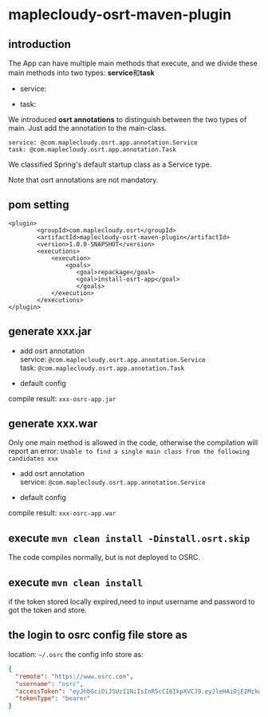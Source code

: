 # maplecloudy-osrt-maven-plugin
## introduction
The App can have multiple main methods that execute, and we divide these main methods into two types: **service**和**task**
* service:

* task:  

We introduced **osrt annotations** to distinguish between the two types of main. Just add the annotation to the main-class.
```
service: @com.maplecloudy.osrt.app.annotation.Service 
task: @com.maplecloudy.osrt.app.annotation.Task
```
We classified Spring's default startup class as a Service type. 

Note that osrt annotations are not mandatory.

## pom setting
  ```
  <plugin>
          <groupId>com.maplecloudy.osrt</groupId>
          <artifactId>maplecloudy-osrt-maven-plugin</artifactId>
          <version>1.0.0-SNAPSHOT</version>
          <executions>
              <execution>
                  <goals>
                     <goal>repackage</goal>
                     <goal>install-osrt-app</goal>
                     </goals>
              </execution>
          </executions>
  </plugin>
  ```


## generate xxx.jar
* add osrt annotation  
service: `@com.maplecloudy.osrt.app.annotation.Service`  
task: `@com.maplecloudy.osrt.app.annotation.Task`

* default config 

compile result: `xxx-osrc-app.jar`

## generate xxx.war
Only one main method is allowed in the code, otherwise the compilation will report an error:
`Unable to find a single main class from the following candidates xxx`

* add osrt annotation  
service: `@com.maplecloudy.osrt.app.annotation.Service`

* default  config
  

compile result: `xxx-osrc-app.war`

## execute `mvn clean install -Dinstall.osrt.skip`
The code compiles normally, but is not deployed to OSRC. 

## execute `mvn clean install`
if the token stored locally expired,need to input username and password to got the token and store.

## the login to osrc config file store as

location: `~/.osrc`
the config info store as:
```json
{
  "remote": "https://www.osrc.com",
  "username": "osrc",
  "accessToken": "eyJhbGciOiJSUzI1NiIsInR5cCI6IkpXVCJ9.eyJleHAiOjE2MzkwNzU3NjEsInVzZXJfbmFtZSI6Inl1YW5ibyIsImF1dGhvcml0aWVzIjpbInVzZXIiXSwianRpIjoiNVZNNVNSRzNoanRaX19YUVlFMzllQ3RRREowIiwiY2xpZW50X2lkIjoibWFwbGVjbG91ZHkiLCJzY29wZSI6WyJyZWFkIiwid3JpdGUiXX0.jMJI8wyZhr-OEBvFdtyHPTW9bxJZjxFehSpEvqmn_Zi3kyIkvoFcwtToFz7w6M9q4ECFBuGXuo8YlLehILmfcQXM-cOP4tzpo9as8_1Jot4JD5FXQqbd3pRTEcxUKhK4QgJ7p8JKsEbjaHQDzN_9RkxjkLEW-yDpYks0DCk80Rdlo__UvQkgLaXMFAruULsxvYxTn7YvkLDG_xs4MLDv0sO9Y73Hotl1z_qjUm-yOjOus4CkjGh9XYYyL9ZTeuQ1YQFeWY-BYjT_tSjCR85SiRZZsf5Ozc9FiJCo2yX9b7JjaTlrRa_AHIOmZnXRVLUoSWvKew5hzL0M2n5aqipzsQ",
  "tokenType": "bearer"
}
```